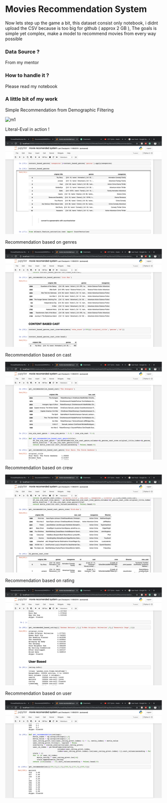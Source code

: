 # Movies Recommendation System

Now lets step up the game a bit, this dataset consist only notebook, i didnt upload the CSV because is too big for github ( approx 2 GB ), The goals is simple yet complex, make a model to recommend movies from every way possible

### Data Source ?

From my mentor

### How to handle it ?

Please read my notebook

### A little bit of my work

Simple Recommendation from Demographic Filtering

![m1](Images/m1.png)

Literal-Eval in action !

![m2](Images/m2.png)

Recommendation based on genres

![m3](Images/m3.png)

Recommendation based on cast

![m4](Images/m4.png)

Recommendation based on crew

![m5](Images/m5.png)

Recommendation based on rating

![m6](Images/m6.png)

Recommendation based on user

![m7](Images/m7.png)


